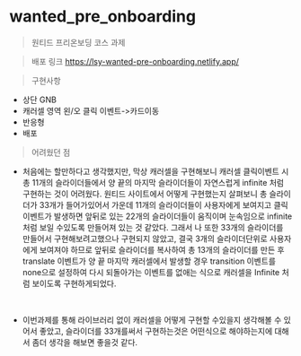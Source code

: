 # wanted_pre_onboarding
>원티드 프리온보딩 코스 과제 

> 배포 링크 https://lsy-wanted-pre-onboarding.netlify.app/

>구현사항 
- 상단 GNB
- 캐러셀 영역 왼/오 클릭 이벤트->카드이동 
- 반응형 
- 배포 

> 어려웠던 점 
- 처음에는 할만하다고 생각했지만, 막상 캐러셀을 구현해보니 캐러셀 클릭이벤트 시 총 11개의 슬라이더들에서 양 끝의 마지막 슬라이더들이 자연스럽게 infinite 처럼 구현하는 것이 어려웠다. 
원티드 사이트에서 어떻게 구현했는지 살펴보니 총 슬라이더가 33개가 들어가있어서 가운데 11개의 슬라이더들이 사용자에게 보여지고 클릭이벤트가 발생하면 앞뒤로 있는 22개의 슬라이더들이 움직이며 눈속임으로 infinite처럼
보일 수있도록 만들어져 있는 것 같았다. 그래서 나 또한 33개의 슬라이더를 만들어서 구현해보려고했으나 구현되지 않았고, 
결국 3개의 슬라이더단위로 사용자에게 보여져야 하므로 앞뒤로 슬라이더를 복사하여 총 13개의 슬라이더를 만든 후 translate 이벤트가 양 끝 마지막 캐러셀에서 발생할 경우 transition 이벤트를 none으로 
설정하여 다시 되돌아가는 이벤트를 없애는 식으로 캐러셀을 Infinite 처럼 보이도록 구현하게되었다.  <p><br>

- 이번과제를 통해 라이브러리 없이 캐러셀을 어떻게 구현할 수있을지 생각해볼 수 있어서 좋았고, 슬라이더를 33개를써서 구현하는것은 어떤식으로 해야하는지에 대해서 좀더 생각을 해보면 좋을것 같다.


